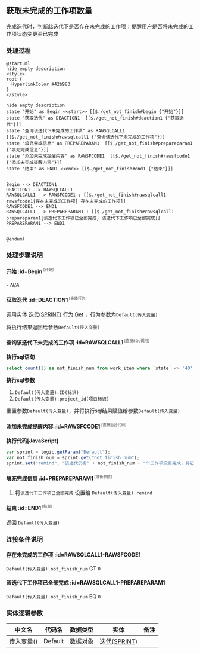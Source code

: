 ## 获取未完成的工作项数量 <!-- {docsify-ignore-all} -->

   完成迭代时，判断此迭代下是否存在未完成的工作项；提醒用户是否将未完成的工作项状态变更至已完成

### 处理过程

```plantuml
@startuml
hide empty description
<style>
root {
  HyperlinkColor #42b983
}
</style>

hide empty description
state "开始" as Begin <<start>> [[$./get_not_finish#begin {"开始"}]]
state "获取迭代" as DEACTION1  [[$./get_not_finish#deaction1 {"获取迭代"}]]
state "查询该迭代下未完成的工作项" as RAWSQLCALL1  [[$./get_not_finish#rawsqlcall1 {"查询该迭代下未完成的工作项"}]]
state "填充完成信息" as PREPAREPARAM1  [[$./get_not_finish#prepareparam1 {"填充完成信息"}]]
state "添加未完成提醒内容" as RAWSFCODE1  [[$./get_not_finish#rawsfcode1 {"添加未完成提醒内容"}]]
state "结束" as END1 <<end>> [[$./get_not_finish#end1 {"结束"}]]


Begin --> DEACTION1
DEACTION1 --> RAWSQLCALL1
RAWSQLCALL1 --> RAWSFCODE1 : [[$./get_not_finish#rawsqlcall1-rawsfcode1{存在未完成的工作项} 存在未完成的工作项]]
RAWSFCODE1 --> END1
RAWSQLCALL1 --> PREPAREPARAM1 : [[$./get_not_finish#rawsqlcall1-prepareparam1{该迭代下工作项已全部完成} 该迭代下工作项已全部完成]]
PREPAREPARAM1 --> END1


@enduml
```


### 处理步骤说明

#### 开始 :id=Begin<sup class="footnote-symbol"> <font color=gray size=1>[开始]</font></sup>



*- N/A*
#### 获取迭代 :id=DEACTION1<sup class="footnote-symbol"> <font color=gray size=1>[实体行为]</font></sup>



调用实体 [迭代(SPRINT)](module/ProjMgmt/sprint.md) 行为 [Get](module/ProjMgmt/sprint#行为) ，行为参数为`Default(传入变量)`

将执行结果返回给参数`Default(传入变量)`

#### 查询该迭代下未完成的工作项 :id=RAWSQLCALL1<sup class="footnote-symbol"> <font color=gray size=1>[直接SQL调用]</font></sup>



<p class="panel-title"><b>执行sql语句</b></p>

```sql
select count(1) as not_finish_num from work_item where `state` <> '40' and sprint_id = ? and project_id = ?
```

<p class="panel-title"><b>执行sql参数</b></p>

1. `Default(传入变量).ID(标识)`
2. `Default(传入变量).project_id(项目标识)`

重置参数`Default(传入变量)`，并将执行sql结果赋值给参数`Default(传入变量)`

#### 添加未完成提醒内容 :id=RAWSFCODE1<sup class="footnote-symbol"> <font color=gray size=1>[直接后台代码]</font></sup>



<p class="panel-title"><b>执行代码[JavaScript]</b></p>

```javascript
var sprint = logic.getParam("Default");
var not_finish_num = sprint.get("not_finish_num");
sprint.set("remind", "该迭代仍有" + not_finish_num + "个工作项没有完成，将它们：");

```

#### 填充完成信息 :id=PREPAREPARAM1<sup class="footnote-symbol"> <font color=gray size=1>[准备参数]</font></sup>



1. 将`该迭代下工作项已全部完成` 设置给  `Default(传入变量).remind`

#### 结束 :id=END1<sup class="footnote-symbol"> <font color=gray size=1>[结束]</font></sup>



返回 `Default(传入变量)`


### 连接条件说明
#### 存在未完成的工作项 :id=RAWSQLCALL1-RAWSFCODE1

`Default(传入变量).not_finish_num` GT `0`
#### 该迭代下工作项已全部完成 :id=RAWSQLCALL1-PREPAREPARAM1

`Default(传入变量).not_finish_num` EQ `0`


### 实体逻辑参数

|    中文名   |    代码名    |  数据类型    |  实体   |备注 |
| --------| --------| -------- | -------- | --------   |
|传入变量(<i class="fa fa-check"/></i>)|Default|数据对象|[迭代(SPRINT)](module/ProjMgmt/sprint.md)||
